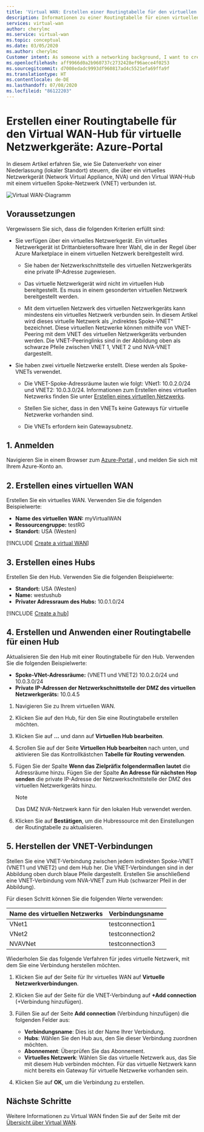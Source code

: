 ```yaml
---
title: 'Virtual WAN: Erstellen einer Routingtabelle für den virtuellen Hub in NVA: Azure-Portal'
description: Informationen zu einer Routingtabelle für einen virtuellen Hub für Virtual WAN zum Steuern des Datenverkehrs zu einem virtuellen Netzwerkgerät im Portal.
services: virtual-wan
author: cherylmc
ms.service: virtual-wan
ms.topic: conceptual
ms.date: 03/05/2020
ms.author: cherylmc
Customer intent: As someone with a networking background, I want to create a route table using the portal.
ms.openlocfilehash: aff9966d0a2b960737c2732428ef96aece4f0253
ms.sourcegitcommit: d7008edadc9993df960817ad4c5521efa69ffa9f
ms.translationtype: HT
ms.contentlocale: de-DE
ms.lasthandoff: 07/08/2020
ms.locfileid: "86122203"
---
```

# <a name="create-a-virtual-wan-hub-route-table-for-nvas-azure-portal"></a>Erstellen einer Routingtabelle für den Virtual WAN-Hub für virtuelle Netzwerkgeräte: Azure-Portal

In diesem Artikel erfahren Sie, wie Sie Datenverkehr von einer Niederlassung (lokaler Standort) steuern, die über ein virtuelles Netzwerkgerät (Network Virtual Appliance, NVA) und den Virtual WAN-Hub mit einem virtuellen Spoke-Netzwerk (VNET) verbunden ist.

![Virtual WAN-Diagramm](./media/virtual-wan-route-table-nva/vwanroute.png)

## <a name="before-you-begin"></a>Voraussetzungen

Vergewissern Sie sich, dass die folgenden Kriterien erfüllt sind:

*  Sie verfügen über ein virtuelles Netzwerkgerät. Ein virtuelles Netzwerkgerät ist Drittanbietersoftware Ihrer Wahl, die in der Regel über Azure Marketplace in einem virtuellen Netzwerk bereitgestellt wird.

    * Sie haben der Netzwerkschnittstelle des virtuellen Netzwerkgeräts eine private IP-Adresse zugewiesen.

    * Das virtuelle Netzwerkgerät wird nicht im virtuellen Hub bereitgestellt. Es muss in einem gesonderten virtuellen Netzwerk bereitgestellt werden.

    *  Mit dem virtuellen Netzwerk des virtuellen Netzwerkgeräts kann mindestens ein virtuelles Netzwerk verbunden sein. In diesem Artikel wird dieses virtuelle Netzwerk als „indirektes Spoke-VNET“ bezeichnet. Diese virtuellen Netzwerke können mithilfe von VNET-Peering mit dem VNET des virtuellen Netzwerkgeräts verbunden werden. Die VNET-Peeringlinks sind in der Abbildung oben als schwarze Pfeile zwischen VNET 1, VNET 2 und NVA-VNET dargestellt.
*  Sie haben zwei virtuelle Netzwerke erstellt. Diese werden als Spoke-VNETs verwendet.

    * Die VNET-Spoke-Adressräume lauten wie folgt: VNet1: 10.0.2.0/24 und VNET2: 10.0.3.0/24. Informationen zum Erstellen eines virtuellen Netzwerks finden Sie unter [Erstellen eines virtuellen Netzwerks](../virtual-network/quick-create-portal.md).

    * Stellen Sie sicher, dass in den VNETs keine Gateways für virtuelle Netzwerke vorhanden sind.

    * Die VNETs erfordern kein Gatewaysubnetz.

## <a name="1-sign-in"></a><a name="signin"></a>1. Anmelden

Navigieren Sie in einem Browser zum [Azure-Portal](https://portal.azure.com) , und melden Sie sich mit Ihrem Azure-Konto an.

## <a name="2-create-a-virtual-wan"></a><a name="vwan"></a>2. Erstellen eines virtuellen WAN

Erstellen Sie ein virtuelles WAN. Verwenden Sie die folgenden Beispielwerte:

* **Name des virtuellen WAN:** myVirtualWAN
* **Ressourcengruppe:** testRG
* **Standort:** USA (Westen)

[!INCLUDE [Create a virtual WAN](../../includes/virtual-wan-tutorial-vwan-include.md)]

## <a name="3-create-a-hub"></a><a name="hub"></a>3. Erstellen eines Hubs

Erstellen Sie den Hub. Verwenden Sie die folgenden Beispielwerte:

* **Standort:** USA (Westen)
* **Name:** westushub
* **Privater Adressraum des Hubs:** 10.0.1.0/24

[!INCLUDE [Create a hub](../../includes/virtual-wan-tutorial-hub-include.md)]

## <a name="4-create-and-apply-a-hub-route-table"></a><a name="route"></a>4. Erstellen und Anwenden einer Routingtabelle für einen Hub

Aktualisieren Sie den Hub mit einer Routingtabelle für den Hub. Verwenden Sie die folgenden Beispielwerte:

* **Spoke-VNet-Adressräume:** (VNET1 und VNET2) 10.0.2.0/24 und 10.0.3.0/24
* **Private IP-Adressen der Netzwerkschnittstelle der DMZ des virtuellen Netzwerkgeräts:** 10.0.4.5

1. Navigieren Sie zu Ihrem virtuellen WAN.
2. Klicken Sie auf den Hub, für den Sie eine Routingtabelle erstellen möchten.
3. Klicken Sie auf **...** und dann auf **Virtuellen Hub bearbeiten**.
4. Scrollen Sie auf der Seite **Virtuellen Hub bearbeiten** nach unten, und aktivieren Sie das Kontrollkästchen **Tabelle für Routing verwenden**.
5. Fügen Sie der Spalte **Wenn das Zielpräfix folgendermaßen lautet** die Adressräume hinzu. Fügen Sie der Spalte **An Adresse für nächsten Hop senden** die private IP-Adresse der Netzwerkschnittstelle der DMZ des virtuellen Netzwerkgeräts hinzu.

   > [!NOTE]
   > Das DMZ NVA-Netzwerk kann für den lokalen Hub verwendet werden.
   
6. Klicken Sie auf **Bestätigen**, um die Hubressource mit den Einstellungen der Routingtabelle zu aktualisieren.

## <a name="5-create-the-vnet-connections"></a><a name="connections"></a>5. Herstellen der VNET-Verbindungen

Stellen Sie eine VNET-Verbindung zwischen jedem indirekten Spoke-VNET (VNET1 und VNET2) und dem Hub her. Die VNET-Verbindungen sind in der Abbildung oben durch blaue Pfeile dargestellt. Erstellen Sie anschließend eine VNET-Verbindung vom NVA-VNET zum Hub (schwarzer Pfeil in der Abbildung).

 Für diesen Schritt können Sie die folgenden Werte verwenden:

| Name des virtuellen Netzwerks| Verbindungsname|
| --- | --- |
| VNet1 | testconnection1 |
| VNet2 | testconnection2 |
| NVAVNet | testconnection3 |

Wiederholen Sie das folgende Verfahren für jedes virtuelle Netzwerk, mit dem Sie eine Verbindung herstellen möchten.

1. Klicken Sie auf der Seite für Ihr virtuelles WAN auf **Virtuelle Netzwerkverbindungen**.
2. Klicken Sie auf der Seite für die VNET-Verbindung auf **+Add connection** (+Verbindung hinzufügen).
3. Füllen Sie auf der Seite **Add connection** (Verbindung hinzufügen) die folgenden Felder aus:

    * **Verbindungsname**: Dies ist der Name Ihrer Verbindung.
    * **Hubs**: Wählen Sie den Hub aus, den Sie dieser Verbindung zuordnen möchten.
    * **Abonnement**: Überprüfen Sie das Abonnement.
    * **Virtuelles Netzwerk**: Wählen Sie das virtuelle Netzwerk aus, das Sie mit diesem Hub verbinden möchten. Für das virtuelle Netzwerk kann nicht bereits ein Gateway für virtuelle Netzwerke vorhanden sein.
4. Klicken Sie auf **OK**, um die Verbindung zu erstellen.

## <a name="next-steps"></a>Nächste Schritte

Weitere Informationen zu Virtual WAN finden Sie auf der Seite mit der [Übersicht über Virtual WAN](virtual-wan-about.md).
